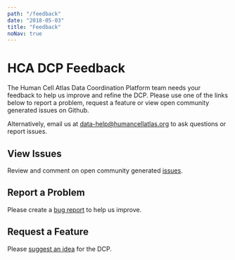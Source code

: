 ```yaml
---
path: "/feedback"
date: "2018-05-03"
title: "Feedback"
noNav: true
---
```


# HCA DCP Feedback

The Human Cell Atlas Data Coordination Platform team needs your feedback to help us improve and refine the DCP. Please use one of the links below to report a problem, request a feature or view open community generated issues on Github.

Alternatively, email us at [data-help@humancellatlas.org](mailto:data-help@humancellatlas.org) to ask questions or report issues.


## View Issues
Review and comment on open community generated [issues](https://github.com/HumanCellAtlas/dcp-feedback/issues).


## Report a Problem

Please create a [bug report](https://github.com/HumanCellAtlas/dcp-feedback/issues/new?template=dcp-feedback---bug-report.md) to help us improve.

## Request a Feature
Please [suggest an idea](https://github.com/HumanCellAtlas/dcp-feedback/issues/new?template=dcp-feedback---feature-request.md) for the DCP.
